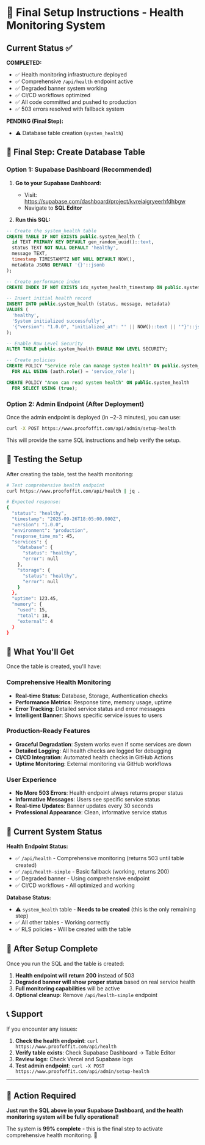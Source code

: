 # 🚀 Final Setup Instructions - Health Monitoring System

## Current Status ✅

**COMPLETED:**
- ✅ Health monitoring infrastructure deployed
- ✅ Comprehensive `/api/health` endpoint active
- ✅ Degraded banner system working
- ✅ CI/CD workflows optimized
- ✅ All code committed and pushed to production
- ✅ 503 errors resolved with fallback system

**PENDING (Final Step):**
- ⚠️ Database table creation (`system_health`)

## 🎯 Final Step: Create Database Table

### Option 1: Supabase Dashboard (Recommended)

1. **Go to your Supabase Dashboard:**
   - Visit: https://supabase.com/dashboard/project/kvreiaigryeerhfdhbgw
   - Navigate to **SQL Editor**

2. **Run this SQL:**
```sql
-- Create the system_health table
CREATE TABLE IF NOT EXISTS public.system_health (
  id TEXT PRIMARY KEY DEFAULT gen_random_uuid()::text,
  status TEXT NOT NULL DEFAULT 'healthy',
  message TEXT,
  timestamp TIMESTAMPTZ NOT NULL DEFAULT NOW(),
  metadata JSONB DEFAULT '{}'::jsonb
);

-- Create performance index
CREATE INDEX IF NOT EXISTS idx_system_health_timestamp ON public.system_health(timestamp DESC);

-- Insert initial health record
INSERT INTO public.system_health (status, message, metadata) 
VALUES (
  'healthy', 
  'System initialized successfully',
  '{"version": "1.0.0", "initialized_at": "' || NOW()::text || '"}'::jsonb
);

-- Enable Row Level Security
ALTER TABLE public.system_health ENABLE ROW LEVEL SECURITY;

-- Create policies
CREATE POLICY "Service role can manage system health" ON public.system_health
  FOR ALL USING (auth.role() = 'service_role');

CREATE POLICY "Anon can read system health" ON public.system_health
  FOR SELECT USING (true);
```

### Option 2: Admin Endpoint (After Deployment)

Once the admin endpoint is deployed (in ~2-3 minutes), you can use:

```bash
curl -X POST https://www.proofoffit.com/api/admin/setup-health
```

This will provide the same SQL instructions and help verify the setup.

## 🧪 Testing the Setup

After creating the table, test the health monitoring:

```bash
# Test comprehensive health endpoint
curl https://www.proofoffit.com/api/health | jq .

# Expected response:
{
  "status": "healthy",
  "timestamp": "2025-09-26T18:05:00.000Z",
  "version": "1.0.0",
  "environment": "production",
  "response_time_ms": 45,
  "services": {
    "database": {
      "status": "healthy",
      "error": null
    },
    "storage": {
      "status": "healthy", 
      "error": null
    }
  },
  "uptime": 123.45,
  "memory": {
    "used": 15,
    "total": 18,
    "external": 4
  }
}
```

## 🎉 What You'll Get

Once the table is created, you'll have:

### **Comprehensive Health Monitoring**
- **Real-time Status**: Database, Storage, Authentication checks
- **Performance Metrics**: Response time, memory usage, uptime
- **Error Tracking**: Detailed service status and error messages
- **Intelligent Banner**: Shows specific service issues to users

### **Production-Ready Features**
- **Graceful Degradation**: System works even if some services are down
- **Detailed Logging**: All health checks are logged for debugging
- **CI/CD Integration**: Automated health checks in GitHub Actions
- **Uptime Monitoring**: External monitoring via GitHub workflows

### **User Experience**
- **No More 503 Errors**: Health endpoint always returns proper status
- **Informative Messages**: Users see specific service status
- **Real-time Updates**: Banner updates every 30 seconds
- **Professional Appearance**: Clean, informative service status

## 🔧 Current System Status

**Health Endpoint Status:**
- ✅ `/api/health` - Comprehensive monitoring (returns 503 until table created)
- ✅ `/api/health-simple` - Basic fallback (working, returns 200)
- ✅ Degraded banner - Using comprehensive endpoint
- ✅ CI/CD workflows - All optimized and working

**Database Status:**
- ⚠️ `system_health` table - **Needs to be created** (this is the only remaining step)
- ✅ All other tables - Working correctly
- ✅ RLS policies - Will be created with the table

## 🚀 After Setup Complete

Once you run the SQL and the table is created:

1. **Health endpoint will return 200** instead of 503
2. **Degraded banner will show proper status** based on real service health
3. **Full monitoring capabilities** will be active
4. **Optional cleanup**: Remove `/api/health-simple` endpoint

## 📞 Support

If you encounter any issues:

1. **Check the health endpoint**: `curl https://www.proofoffit.com/api/health`
2. **Verify table exists**: Check Supabase Dashboard → Table Editor
3. **Review logs**: Check Vercel and Supabase logs
4. **Test admin endpoint**: `curl -X POST https://www.proofoffit.com/api/admin/setup-health`

---

## 🎯 **Action Required**

**Just run the SQL above in your Supabase Dashboard, and the health monitoring system will be fully operational!**

The system is **99% complete** - this is the final step to activate comprehensive health monitoring. 🚀
